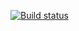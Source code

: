 [![Build status](https://ci.appveyor.com/api/projects/status/73demalvl5atoh3u?svg=true)](https://ci.appveyor.com/project/MakovkaQA/rest)